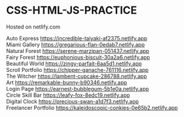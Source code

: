 # CSS-HTML-JS-PRACTICE
Hosted on netlify.com

Auto Express https://incredible-taiyaki-af2375.netlify.app  
Miami Gallery https://gregarious-flan-0edab7.netlify.app  
Natural Forest https://serene-marzipan-051437.netlify.app  
Fairy Forest https://euphonious-biscuit-30a2a6.netlify.app  
Beautiful World https://zingy-parfait-6aa5d1.netlify.app  
Scroll Portfolio https://chipper-ganache-761116.netlify.app  
The Witcher https://lambent-cupcake-286788.netlify.app  
Art https://remarkable-bunny-b90346.netlify.app  
Login Page https://earnest-bubblegum-5b1e0a.netlify.app  
Circle Skill Bar https://leafy-fox-8edc19.netlify.app  
Digital Clock https://precious-swan-a1d7f3.netlify.app  
Freelancer Portfolio https://kaleidoscopic-conkies-0e65b2.netlify.app